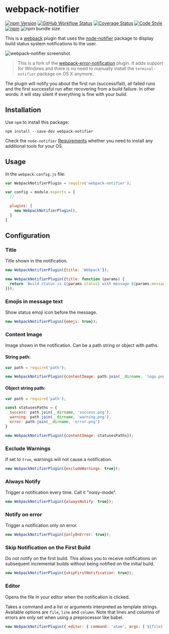 # webpack-notifier

[![npm Version](https://img.shields.io/npm/v/webpack-notifier.svg)](https://www.npmjs.com/package/webpack-notifier)
[![GitHub Workflow Status](https://github.com/Turbo87/webpack-notifier/workflows/CI/badge.svg)](https://github.com/Turbo87/webpack-notifier/actions?query=workflow:CI)
[![Coverage Status](https://coveralls.io/repos/github/Turbo87/webpack-notifier/badge.svg)](https://coveralls.io/github/Turbo87/webpack-notifier?branch=master)
[![Code Style](https://badgen.net/badge/code%20style/Airbnb/007ec6?icon=airbnb)](https://github.com/airbnb/javascript)  
[![npm](https://img.shields.io/npm/dm/webpack-notifier)](https://www.npmjs.com/package/webpack-notifier)
![npm bundle size](https://img.shields.io/bundlephobia/minzip/webpack-notifier)

This is a [webpack](http://webpack.github.io/) plugin that uses the
[node-notifier](https://github.com/mikaelbr/node-notifier) package to
display build status system notifications to the user.

![webpack-notifier screenshot](screenshot.png)

> This is a fork of the
[webpack-error-notification](https://github.com/vsolovyov/webpack-error-notification)
plugin. It adds support for Windows and there is no need to manually install
the `terminal-notifier` package on OS X anymore.

The plugin will notify you about the first run (success/fail),
all failed runs and the first successful run after recovering from
a build failure. In other words: it will stay silent if everything
is fine with your build.


## Installation

Use `npm` to install this package:

    npm install --save-dev webpack-notifier

Check the `node-notifier`
[Requirements](https://github.com/mikaelbr/node-notifier#requirements)
whether you need to install any additional tools for your OS.


## Usage

In the `webpack.config.js` file:

```js
var WebpackNotifierPlugin = require('webpack-notifier');

var config = module.exports = {
  // ...

  plugins: [
    new WebpackNotifierPlugin(),
  ]
}
```


## Configuration

### Title

Title shown in the notification.

```js
new WebpackNotifierPlugin({title: 'Webpack'});
```

```js
new WebpackNotifierPlugin({title: function (params) {
  return `Build status is ${params.status} with message ${params.message}`;
}});
```

### Emojis in message text

Show status emoji icon before the message.

```js
new WebpackNotifierPlugin({emoji: true});
```

### Content Image

Image shown in the notification. Can be a path string or object with paths.

#### String path:
```js
var path = require('path');

new WebpackNotifierPlugin({contentImage: path.join(__dirname, 'logo.png')});
```

#### Object string path:
```js
var path = require('path');

const statusesPaths = {
  success: path.join(__dirname, 'success.png'),
  warning: path.join(__dirname, 'warning.png'),
  error: path.join(__dirname, 'error.png')
}

new WebpackNotifierPlugin({contentImage: statusesPaths});
```

### Exclude Warnings

If set to `true`, warnings will not cause a notification.

```js
new WebpackNotifierPlugin({excludeWarnings: true});
```

### Always Notify

Trigger a notification every time. Call it "noisy-mode".

```js
new WebpackNotifierPlugin({alwaysNotify: true});
```

### Notify on error

Trigger a notification only on error.

```js
new WebpackNotifierPlugin({onlyOnError: true});
```

### Skip Notification on the First Build

Do not notify on the first build.  This allows you to receive notifications on subsequent incremental builds without being notified on the initial build.

```js
new WebpackNotifierPlugin({skipFirstNotification: true});
```

### Editor

Opens the file in your editor when the notification is clicked.

Takes a command and a list or arguments interpreted as template strings. Available options are `file`, `line` and `column`. Note that lines and columns of errors are only set when using a preprocessor like babel.

```js
new WebpackNotifierPlugin({ editor: { command: 'atom', args: ['${file}:${line}'] } });
```
